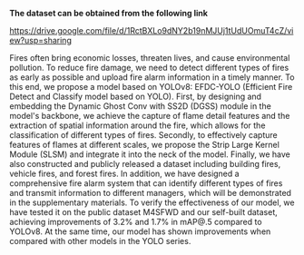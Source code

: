 **The dataset can be obtained from the following link**

https://drive.google.com/file/d/1RctBXLo9dNY2b19nMJUj1tUdUOmuT4cZ/view?usp=sharing



Fires often bring economic losses, threaten lives, and cause environmental pollution. To reduce fire damage, we need to detect different types of fires as early as possible and upload fire alarm information in a timely manner. To this end, we propose a model based on YOLOv8: EFDC-YOLO (Efficient Fire Detect and Classify model based on YOLO). First, by designing and embedding the Dynamic Ghost Conv with SS2D (DGSS) module in the model's backbone, we achieve the capture of flame detail features and the extraction of spatial information around the fire, which allows for the classification of different types of fires. Secondly, to effectively capture features of flames at different scales, we propose the Strip Large Kernel Module (SLSM) and integrate it into the neck of the model. Finally, we have also constructed and publicly released a dataset including building fires, vehicle fires, and forest fires. In addition, we have designed a comprehensive fire alarm system that can identify different types of fires and transmit information to different managers, which will be demonstrated in the supplementary materials. To verify the effectiveness of our model, we have tested it on the public dataset M4SFWD and our self-built dataset, achieving improvements of 3.2% and 1.7% in mAP@.5 compared to YOLOv8. At the same time, our model has shown improvements when compared with other models in the YOLO series.